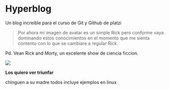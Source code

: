 
# Hyperblog
Un blog increible para el curso de Git y Github de platzi
>Por ahora mi imagen de avatar es un simple Rick pero conforme vaya dominando estos conocimientos en el momento que me sienta contento con lo que se cambiare a regular Rick.

Pd. Vean Rick and Morty, un excelente show de ciencia ficcion.

![](https://res.cloudinary.com/teepublic/image/private/s--01D00h5i--/t_Preview/b_rgb:262c3a,c_limit,f_jpg,h_630,q_90,w_630/v1557001068/production/designs/4770401_0.jpg)

**Los quiero ver triunfar**

chinguen a su madre todos
incluye ejemplos en linux